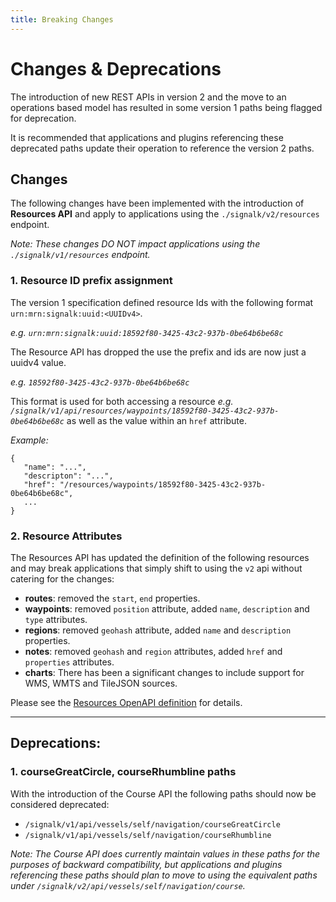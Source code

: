 ```yaml
---
title: Breaking Changes
---
```


# Changes & Deprecations

The introduction of new REST APIs in version 2 and the move to an operations based model has resulted in some version 1 paths being flagged for deprecation.

It is recommended that applications and plugins referencing these deprecated paths update their operation to reference the version 2 paths.

## Changes

The following changes have been implemented with the introduction of **Resources API** and apply to applications using the `./signalk/v2/resources` endpoint.

_Note: These changes DO NOT impact applications using the `./signalk/v1/resources` endpoint._

### 1. Resource ID prefix assignment

The version 1 specification defined resource Ids with the following format `urn:mrn:signalk:uuid:<UUIDv4>`.

_e.g. `urn:mrn:signalk:uuid:18592f80-3425-43c2-937b-0be64b6be68c`_

The Resource API has dropped the use the prefix and ids are now just a uuidv4 value.

_e.g. `18592f80-3425-43c2-937b-0be64b6be68c`_

This format is used for both accessing a resource _e.g. `/signalk/v1/api/resources/waypoints/18592f80-3425-43c2-937b-0be64b6be68c`_ as well as the value within an `href` attribute.

_Example:_

```
{
   "name": "...",
   "descripton": "...",
   "href": "/resources/waypoints/18592f80-3425-43c2-937b-0be64b6be68c",
   ...
}
```

### 2. Resource Attributes

The Resources API has updated the definition of the following resources and may break applications that simply shift to using the `v2` api without catering for the changes:

- **routes**: removed the `start`, `end` properties.
- **waypoints**: removed `position` attribute, added `name`, `description` and `type` attributes.
- **regions**: removed `geohash` attribute, added `name` and `description` properties.
- **notes**: removed `geohash` and `region` attributes, added `href` and `properties` attributes.
- **charts**: There has been a significant changes to include support for WMS, WMTS and TileJSON sources.

Please see the [Resources OpenAPI definition](https://github.com/SignalK/signalk-server/blob/master/src/api/resources/openApi.json) for details.

---

## Deprecations:

### 1. courseGreatCircle, courseRhumbline paths

With the introduction of the Course API the following paths should now be considered deprecated:

- `/signalk/v1/api/vessels/self/navigation/courseGreatCircle`
- `/signalk/v1/api/vessels/self/navigation/courseRhumbline`

_Note: The Course API does currently maintain values in these paths for the purposes of backward compatibility, but applications and plugins referencing these paths should plan to move to using the equivalent paths under `/signalk/v2/api/vessels/self/navigation/course`._
